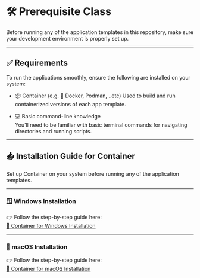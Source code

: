 # 🛠️  Prerequisite Class

Before running any of the application templates in this repository, make sure your development environment is properly set up.

---

## ✅ Requirements

To run the applications smoothly, ensure the following are installed on your system:

- 📦 Container (e.g. 🐳 Docker, Podman, ..etc)
  Used to build and run containerized versions of each app template.  

- 💻 Basic command-line knowledge  
  You’ll need to be familiar with basic terminal commands for navigating directories and running scripts.

---

## 📥 Installation Guide for Container

Set up Container on your system before running any of the application templates.

---

### 🪟 Windows Installation

👉 Follow the step-by-step guide here:  
[📘 Container for Windows Installation](Windows.md)

---

### 🍏 macOS Installation

👉 Follow the step-by-step guide here:  
[📘 Container for macOS Installation](MacOS.md)